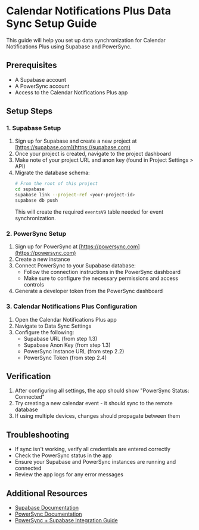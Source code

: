 # Calendar Notifications Plus Data Sync Setup Guide

This guide will help you set up data synchronization for Calendar Notifications Plus using Supabase and PowerSync.

## Prerequisites

- A Supabase account
- A PowerSync account
- Access to the Calendar Notifications Plus app

## Setup Steps

### 1. Supabase Setup

1. Sign up for Supabase and create a new project at [https://supabase.com](https://supabase.com)
2. Once your project is created, navigate to the project dashboard
3. Make note of your project URL and anon key (found in Project Settings > API)
4. Migrate the database schema:
   ```bash
   # From the root of this project
   cd supabase
   supabase link --project-ref <your-project-id>
   supabase db push
   ```
   This will create the required `eventsV9` table needed for event synchronization.

### 2. PowerSync Setup

1. Sign up for PowerSync at [https://powersync.com](https://powersync.com)
2. Create a new instance
3. Connect PowerSync to your Supabase database:
   - Follow the connection instructions in the PowerSync dashboard
   - Make sure to configure the necessary permissions and access controls
4. Generate a developer token from the PowerSync dashboard

### 3. Calendar Notifications Plus Configuration

1. Open the Calendar Notifications Plus app
2. Navigate to Data Sync Settings
3. Configure the following:
   - Supabase URL (from step 1.3)
   - Supabase Anon Key (from step 1.3)
   - PowerSync Instance URL (from step 2.2)
   - PowerSync Token (from step 2.4)

## Verification

1. After configuring all settings, the app should show "PowerSync Status: Connected"
2. Try creating a new calendar event - it should sync to the remote database
3. If using multiple devices, changes should propagate between them

## Troubleshooting

- If sync isn't working, verify all credentials are entered correctly
- Check the PowerSync status in the app
- Ensure your Supabase and PowerSync instances are running and connected
- Review the app logs for any error messages

## Additional Resources

- [Supabase Documentation](https://supabase.com/docs)
- [PowerSync Documentation](https://docs.powersync.com)
- [PowerSync + Supabase Integration Guide](https://docs.powersync.com/integration-guides/supabase-+-powersync)